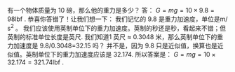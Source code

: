 有一个物体质量为 10 磅，那么他的重力是多少？
答： $G = mg = 10 \times 9.8 = 98 \text{lbf}$ .
恭喜你答错了！让我们想一下： 我们记忆的 9.8 是重力加速度，单位是m/ $\text{s}^2$ 。
我们应该使用英制单位下的重力加速度。英制的秒还是秒，看起来不错；但英制的标准单位长度是英尺.
我们知道1 英尺 ≈ 0.3048 米，那么英制单位下的重力加速度是 9.8/0.3048=32.15 吗？
并不是，因为 9.8 只是近似值，换算也是近似值。英制单位下的重力加速度应该是 32.174.
所以答案是： $G = mg = 10 \times 32.174 = 321.74 \text{lbf}$ .
